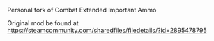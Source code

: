 Personal fork of Combat Extended Important Ammo

Original mod be found at https://steamcommunity.com/sharedfiles/filedetails/?id=2895478795
